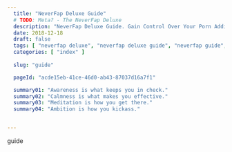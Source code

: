 ```yaml
---
  title: "NeverFap Deluxe Guide"
  # TODO: Meta? - The NeverFap Deluxe
  description: "NeverFap Deluxe Guide. Gain Control Over Your Porn Addiction With Our Series Of Articles And Practice Exercises."
  date: 2018-12-18
  draft: false
  tags: [ "neverfap deluxe", "neverfap deluxe guide", "neverfap guide", "porn addiction", "porn recovery", "addiction recovery", "addiction", "awareness", "nofap", "neverfap" ]
  categories: [ "index" ]
  
  slug: "guide"

  pageId: "acde15eb-41ce-46d0-ab43-87037d16a7f1"

  summary01: "Awareness is what keeps you in check."
  summary02: "Calmness is what makes you effective."
  summary03: "Meditation is how you get there."
  summary04: "Ambition is how you kickass."


---
```


guide